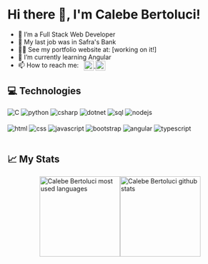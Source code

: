 <h1 align="left"><b> Hi there 👋, I'm Calebe Bertoluci!</b></h1>

- 🔭 I’m a Full Stack Web Developer
- 💼 My last job was in Safra's Bank
- 👨‍💻 See my portfolio website at: [working on it!]
- 🌱 I’m currently learning Angular
- 📫 How to reach me: &nbsp; <a href="https://www.linkedin.com/in/calebe-bertoluci/" target="_blank">
  <img align="center" height="22" alt="linkedin" src="https://img.shields.io/badge/Calebe&nbsp;Bertoluci-0077B5?style=for-the-badge&logo=linkedin&logoColor=white"/>
  </a>
  <a href="mailto: calebe.bertoluci@gmail.com" target="_blank">
  <img align="center" height="22" alt="gmail" src="https://img.shields.io/badge/calebe.bertoluci@gmail.com-D14836?style=for-the-badge&logo=gmail&logoColor=white"/>
  </a>

## 💻 Technologies

<div style="display: inline_block">
    <img align="center" alt="C" src="https://img.shields.io/badge/c-%2300599C.svg?style=for-the-badge&logo=c&logoColor=white"/>
    <img align="center" alt="python" src="https://img.shields.io/badge/python-3670A0?style=for-the-badge&logo=python&logoColor=ffdd54"/>
    <img align="center" alt="csharp" src="https://img.shields.io/badge/C%23-239120?style=for-the-badge&logo=c-sharp&logoColor=white"/>
    <img align="center"alt="dotnet" src="https://img.shields.io/badge/.NET-5C2D91?style=for-the-badge&logo=.net&logoColor=white"/>
    <img align="center" alt="sql" src="https://img.shields.io/badge/Microsoft_SQL_Server-CC2927?style=for-the-badge&logo=microsoft-sql-server&logoColor=white"/>
    <img align="center" alt="nodejs" src="https://img.shields.io/badge/node.js-6DA55F?style=for-the-badge&logo=node.js&logoColor=white"/>
  </div>

<br>

<div style="display: inline_block">
    <img align="center" alt="html" src="https://img.shields.io/badge/HTML5-E34F26?style=for-the-badge&logo=html5&logoColor=white"/>
    <img align="center" alt="css" src="https://img.shields.io/badge/CSS-239120?&style=for-the-badge&logo=css3&logoColor=white"/>
    <img align="center" alt="javascript" src="https://img.shields.io/badge/JavaScript-F7DF1E?style=for-the-badge&logo=javascript&logoColor=black"/>
    <img align="center" alt="bootstrap" src="https://img.shields.io/badge/bootstrap-%23563D7C.svg?style=for-the-badge&logo=bootstrap&logoColor=white"/>
    <img align="center" alt="angular" src="https://img.shields.io/badge/Angular-DD0031?style=for-the-badge&logo=angular&logoColor=white"/>
    <img align="center" alt="typescript" src="https://img.shields.io/badge/typescript-%23007ACC.svg?style=for-the-badge&logo=typescript&logoColor=white"/>
</div>

<br>

## 📈 My Stats

<div style="display: flex; justify-content:center">
    <img height="180em" alt="Calebe Bertoluci most used languages" src="https://github-readme-stats.vercel.app/api/top-langs/?username=calebe-bertoluci&layout=compact&theme=dark"/>
    <img height="180em" alt="Calebe Bertoluci github stats" src="https://github-readme-stats.vercel.app/api?username=calebe-bertoluci&theme=dark"/>
</div>
</br>
